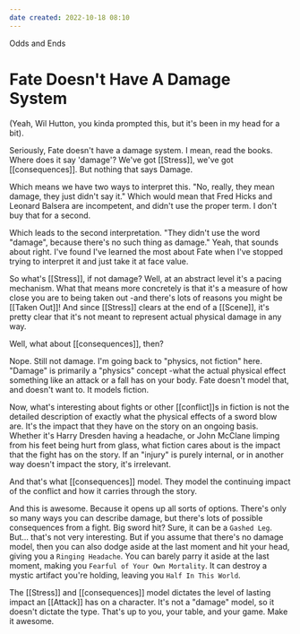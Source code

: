 ```yaml
---
date created: 2022-10-18 08:10
---
```


Odds and Ends

# Fate Doesn't Have A Damage System

(Yeah, Wil Hutton, you kinda prompted this, but it's been in my head for a bit).

Seriously, Fate doesn't have a damage system. I mean, read the books. Where does it say 'damage'? We've got [[Stress]], we've got [[consequences]]. But nothing that says Damage.

Which means we have two ways to interpret this. "No, really, they mean damage, they just didn't say it." Which would mean that Fred Hicks and Leonard Balsera are incompetent, and didn't use the proper term. I don't buy that for a second.

Which leads to the second interpretation. "They didn't use the word "damage", because there's no such thing as damage." Yeah, that sounds about right. I've found I've learned the most about Fate when I've stopped trying to interpret it and just take it at face value.

So what's [[Stress]], if not damage? Well, at an abstract level it's a pacing mechanism. What that means more concretely is that it's a measure of how close you are to being taken out -and there's lots of reasons you might be [[Taken Out]]! And since [[Stress]] clears at the end of a [[Scene]], it's pretty clear that it's not meant to represent actual physical damage in any way.

Well, what about [[consequences]], then?

Nope. Still not damage. I'm going back to "physics, not fiction" here. "Damage" is primarily a "physics" concept -what the actual physical effect something like an attack or a fall has on your body. Fate doesn't model that, and doesn't want to. It models fiction.

Now, what's interesting about fights or other [[conflict]]s in fiction is not the detailed description of exactly what the physical effects of a sword blow are. It's the impact that they have on the story on an ongoing basis. Whether it's Harry Dresden having a headache, or John McClane limping from his feet being hurt from glass, what fiction cares about is the impact that the fight has on the story. If an "injury" is purely internal, or in another way doesn't impact the story, it's irrelevant.

And that's what [[consequences]] model. They model the continuing impact of the conflict and how it carries through the story.

And this is awesome. Because it opens up all sorts of options. There's only so many ways you can describe damage, but there's lots of possible consequences from a fight. Big sword hit? Sure, it can be a `Gashed Leg`. But... that's not very interesting. But if you assume that there's no damage model, then you can also dodge aside at the last moment and hit your head, giving you a `Ringing Headache`. You can barely parry it aside at the last moment, making you `Fearful of Your Own Mortality`. It can destroy a mystic artifact you're holding, leaving you `Half In This World`.

The [[Stress]] and [[consequences]] model dictates the level of lasting impact an [[Attack]] has on a character. It's not a "damage" model, so it doesn't dictate the type. That's up to you, your table, and your game. Make it awesome.

